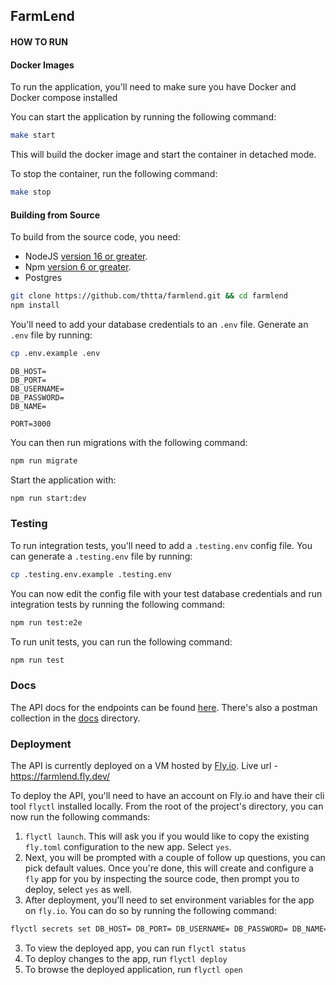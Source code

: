 ## FarmLend

#### HOW TO RUN

#### Docker Images
To run the application, you'll need to make sure you have Docker and Docker compose installed

You can start the application by running the following command:

```bash
make start
```

This will build the docker image and start the container in detached mode.

To stop the container, run the following command:

```bash
make stop
```

#### Building from Source
To build from the source code, you need:

* NodeJS [version 16 or greater](https://nodejs.org).
* Npm [version 6 or greater](https://npmjs.com).
* Postgres

```bash
git clone https://github.com/thtta/farmlend.git && cd farmlend
npm install
```

You'll need to add your database credentials to an `.env` file. Generate an `.env` file by running:

```bash
cp .env.example .env
```

```
DB_HOST=
DB_PORT=
DB_USERNAME=
DB_PASSWORD=
DB_NAME=

PORT=3000
```

You can then run migrations with the following command:

```bash
npm run migrate
```
Start the application with:

```bash
npm run start:dev
```

### Testing
To run integration tests, you'll need to add a `.testing.env` config file. You can generate a `.testing.env` file by running:

```bash
cp .testing.env.example .testing.env
```
You can now edit the config file with your test database credentials and run integration tests by running the following command:

```bash
npm run test:e2e
```

To run unit tests, you can run the following command:

```bash
npm run test
```

### Docs
The API docs for the endpoints can be found [here](https://documenter.getpostman.com/view/2432385/2s93kz75pb). There's also a postman collection in the [docs](https://github.com/thtta/farmlend/tree/main/docs) directory.

### Deployment
The API is currently deployed on a VM hosted by [Fly.io](https://fly.io/). Live url - https://farmlend.fly.dev/

To deploy the API, you'll need to have an account on Fly.io and have their cli tool `flyctl` installed locally. From the root of the project's directory, you can now run 
the following commands:

1. `flyctl launch`.  This will ask you if you would like to copy the existing `fly.toml` configuration to the new app. Select `yes`. 
2. Next, you will be prompted with a couple of follow up questions, you can pick default values. Once you're done, this will create and configure
a `fly` app for you by inspecting the source code, then prompt you to deploy, select `yes` as well. 
3. After deployment, you'll need to set environment variables for the app on `fly.io`. You can do so by running the following command:

```bash
flyctl secrets set DB_HOST= DB_PORT= DB_USERNAME= DB_PASSWORD= DB_NAME= PORT=8080
```
3. To view the deployed app, you can run `flyctl status`
4. To deploy changes to the app, run `flyctl deploy`
5. To browse the deployed application, run `flyctl open`

